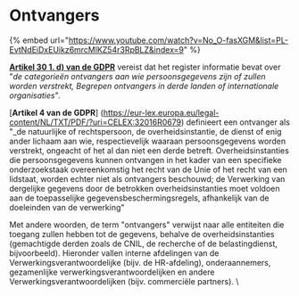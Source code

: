 # Ontvangers

{% embed url="https://www.youtube.com/watch?v=No_O-fasXGM&list=PL-EvtNdEiDxEUikz6mrcMlKZ54r3RpBLZ&index=9" %}

[**Artikel 30 1. d) van de GDPR**](https://eur-lex.europa.eu/legal-content/NL/TXT/PDF/?uri=CELEX:32016R0679) vereist dat het register informatie bevat over "_de categorieën ontvangers aan wie persoonsgegevens zijn of zullen worden verstrekt, Begrepen ontvangers in derde landen of internationale organisaties_".

[**Artikel 4 van de GDPR**] (https://eur-lex.europa.eu/legal-content/NL/TXT/PDF/?uri=CELEX:32016R0679) definieert een ontvanger als "_de natuurlijke of rechtspersoon, de overheidsinstantie, de dienst of enig ander lichaam aan wie, respectievelijk waaraan persoonsgegevens worden verstrekt, ongeacht of het al dan niet een derde betreft. Overheidsinstanties die persoonsgegevens kunnen ontvangen in het kader van een specifieke onderzoekstaak overeenkomstig het recht van de Unie of het recht van een lidstaat, worden echter niet als ontvangers beschouwd; de Verwerking van dergelijke gegevens door de betrokken overheidsinstanties moet voldoen aan de toepasselijke gegevensbeschermingsregels, afhankelijk van de doeleinden van de verwerking" &#x20;

Met andere woorden, de term "ontvangers" verwijst naar alle entiteiten die toegang zullen hebben tot de gegevens, behalve de overheidsinstanties (gemachtigde derden zoals de CNIL, de recherche of de belastingdienst, bijvoorbeeld). Hieronder vallen interne afdelingen van de Verwerkingsverantwoordelijke (bijv. de HR-afdeling), onderaannemers, gezamenlijke verwerkingsverantwoordelijken en andere Verwerkingsverantwoordelijken (bijv. commerciële partners). \